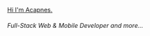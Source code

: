 [Hi I'm Acapnes.](https://acapnes.github.io/Acapnes/)
###### Full-Stack Web & Mobile Developer and more...
